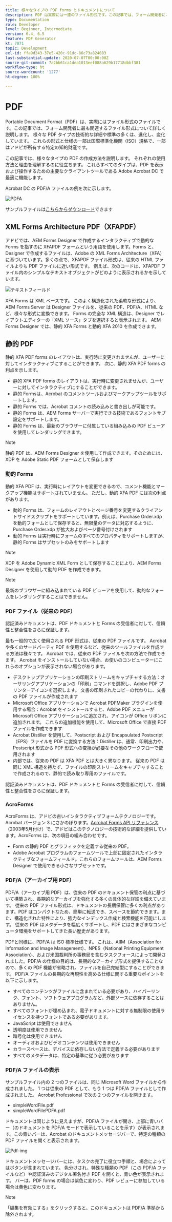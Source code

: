 ```yaml
---
title: 様々なタイプの PDF forms とドキュメントについて
description: PDF は実際には一連のファイル形式です。この記事では、フォーム開発者にとって重要で関連性の高い PDF の種類について説明します。
type: Documentation
role: Developer
level: Beginner, Intermediate
version: 6.4, 6.5
feature: PDF Generator
kt: 7071
topic: Development
exl-id: ffa9d243-37e5-420c-91dc-86c73a824083
last-substantial-update: 2020-07-07T00:00:00Z
source-git-commit: 7a2bb61ca1dea1013eef088a629b17718dbbf381
workflow-type: ht
source-wordcount: '1277'
ht-degree: 100%

---
```


# PDF

Portable Document Format（PDF）は、実際にはファイル形式のファイルです。この記事では、フォーム開発者に最も関連するファイル形式について詳しく説明します。 様々な PDF タイプの技術的な詳細や標準の多くは、進化し、変化しています。 これらの形式と仕様の一部は国際標準化機関（ISO）規格で、一部はアドビが所有する特定の知的財産です。

この記事では、様々なタイプの PDF の作成方法を説明します。 それぞれの使用方法と理由を理解するのに役立ちます。 これらすべてのタイプは、PDF を表示および操作するための主要なクライアントツールである Adobe Acrobat DC で最適に機能します。

Acrobat DC の PDF/A ファイルの例を次に示します。

![PDFA](assets/pdfa-file-in-acrobat.png)

サンプルファイルは[こちらからダウンロード](assets/pdf-file-types.zip)できます

## XML Forms Architecture PDF（XFAPDF）

アドビでは、AEM Forms Designer で作成するインタラクティブで動的な Forms を指すのに XFAPDF フォームという用語を使用します。Forms と、Designer で作成するファイルは、Adobe の XML Forms Architecture（XFA）に基づいています。多くの点で、XFAPDF ファイル形式は、従来の HTML ファイルよりも PDF ファイルに近い形式です。 例えば、次のコードは、XFAPDF ファイル内のシンプルなテキストオブジェクトがどのように表示されるかを示しています。

![テキストフィールド](assets/text-field.JPG)

XFA Forms は XML ベースです。 このよく構造化された柔軟な形式により、AEM Forms Server は Designer ファイルを、従来の PDF、PDF/A、HTML など、様々な形式に変換できます。 Forms の完全な XML 構造は、Designer でレイアウトエディターの「XML ソース」タブを選択すると表示されます。 AEM Forms Designer では、静的 XFA Forms と動的 XFA 2010 を作成できます。

## 静的 PDF

静的 XFA PDF forms のレイアウトは、実行時に変更されませんが、ユーザーに対してインタラクティブにすることができます。 次に、静的 XFA PDF forms の利点を示します。

* 静的 XFA PDF forms のレイアウトは、実行時に変更されませんが、ユーザーに対してインタラクティブにすることができます。
* 静的 Formsは、Acrobat のコメントツールおよびマークアップツールをサポートします。
* 静的 Forms では、Acrobat コメントの読み込みと書き出しが可能です。
* 静的 Forms は、AEM Forms サーバーで実行できる技術であるフォントサブ設定をサポートします。
* 静的 Forms は、最新のブラウザーに付属している組み込みの PDF ビューアを使用してレンダリングできます。

>[!NOTE]
>
> 静的 PDF は、AEM Forms Designer を使用して作成できます。そのためには、XDP を Adobe Static PDF フォームとして保存します



### 動的 Forms

動的 XFA PDF は、実行時にレイアウトを変更できるので、コメント機能とマークアップ機能はサポートされていません。 ただし、動的 XFA PDF には次の利点があります。

* 動的 Forms は、フォームのレイアウトとページ番号を変更するクライアントサイドスクリプトをサポートしています。例えば、Purchase Order.xdp を動的フォームとして保存すると、無限量のデータに対応するように、Purchase Order.xdp が拡大およびページ番号付けされます
* 動的 Forms は実行時にフォームのすべてのプロパティをサポートしますが、静的 Forms はサブセットのみをサポートします

>[!NOTE]
>
> XDP を Adobe Dynamic XML Form として保存することにより、AEM Forms Designer を使用して動的 PDF を作成できます。

>[!NOTE]
>
> 最新のブラウザーに組み込まれている PDF ビューアを使用して、動的なフォームをレンダリングすることはできません。

### PDF ファイル（従来の PDF）

認証済みドキュメントは、PDF ドキュメントと Forms の受信者に対して、信頼性と整合性をさらに保証します。

最も一般的で広く使用される PDF 形式は、従来の PDF ファイルです。 Acrobat や多くのサードパーティ PDF を使用するなど、従来のツールファイルを作成する方法は様々です。 Acrobat では、従来の PDF ファイルを次の方法で作成できます。 Acrobat をインストールしていない場合、お使いのコンピューターにこれらのオプションが表示されない場合があります。

* デスクトップアプリケーションの印刷ストリームをキャプチャする方法：オーサリングアプリケーションの「印刷」コマンドを選択し、Adobe PDF プリンターアイコンを選択します。 文書の印刷されたコピーの代わりに、文書の PDF ファイルが作成されます
* Microsoft Office アプリケーションで Acrobat PDFMaker プラグインを使用する場合：Acrobat をインストールすると、Adobe PDF メニューが Microsoft Office アプリケーションに追加され、アイコンが Office リボンに追加されます。 これらの追加機能を使用して、Microsoft Office で直接 PDF ファイルを作成できます
* Acrobat Distiller を使用して、Postscript および Encapsulated Postscript（EPS）ファイルを PDF に変換する方法：Distiller は、通常、印刷出力や、Postscript 形式から PDF 形式への変換が必要なその他のワークフローで使用されます
* 内部では、従来の PDF は XFA PDF とは大きく異なります。 従来の PDF は同じ XML 構造を持たず、ファイルの印刷ストリームをキャプチャすることで作成されるので、静的で読み取り専用のファイルです。

認証済みドキュメントは、PDF ドキュメントと Forms の受信者に対して、信頼性と整合性をさらに保証します。

### AcroForms

AcroForms は、アドビの古いインタラクティブフォームテクノロジーです。Acrobat バージョン 3 にさかのぼります。[Acrobat Forms API リファレンス](assets/FormsAPIReference.pdf)（2003年5月付け）で、アドビはこのテクノロジーの技術的な詳細を提供しています。AcroForms は、次の項目の組み合わせです。


* Form の静的 PDF とグラフィックを定義する従来の PDF。
* Adobe Acrobat プログラムのフォームツールで上部に固定されたインタラクティブなフォームフィールド。これらのフォームツールは、AEM Forms Designer で使用できる小さなサブセットです。

### PDF/A（アーカイブ用 PDF）

PDF/A（アーカイブ用 PDF）は、従来の PDF のドキュメント保管の利点に基づいて構築され、長期的なアーカイブを強化する多くの具体的な詳細を備えています。 従来の PDF ファイル形式は、ドキュメントの長期保管に多くの利点があります。PDF はコンパクトなため、簡単に転送でき、スペースを節約できます。また、構造化された特性により、強力なインデックス作成と検索機能を可能にします。 従来の PDF はメタデータを幅広くサポートし、PDF にはさまざまなコンピュータ環境をサポートしてきた長い歴史があります。

PDFと同様に、PDF/A は ISO 標準仕様です。 これは、AIIM（Association for Information and Image Management）、NPES（National Printing Equipment Association）、および米国裁判所の事務局を含むタスクフォースによって開発されました。PDF/A の仕様の目的は、長期的なアーカイブ形式を提供することなので、多くの PDF 機能が省略され、ファイルを自己完結型にすることができます。 PDF/A ファイルの長期的な再現性を高める仕様に関する重要なポイントを以下に示します。

* すべてのコンテンツがファイルに含まれている必要があり、ハイパーリンク、フォント、ソフトウェアプログラムなど、外部ソースに依存することはありません。
* すべてのフォントが埋め込まれ、電子ドキュメントに対する無制限の使用ライセンスを持つフォントである必要があります。
* JavaScript は使用できません
* 透明度は使用できません
* 暗号化は使用できません
* オーディオおよびビデオコンテンツは使用できません
* カラースペースは、デバイスに依存しない方法で定義する必要があります
* すべてのメタデータは、特定の基準に従う必要があります

### PDF/A ファイルの表示

サンプルファイル内の 2 つのファイルは、同じ Microsoft Word ファイルから作成されました。 1 つは従来の PDF として、もう 1 つは PDF/A ファイルとして作成されました。 Acrobat Professional で次の 2 つのファイルを開きます。

* simpleWordFile.pdf
* simpleWordFilePDFA.pdf

ドキュメントは同じように見えますが、PDF/A ファイルが開き、上部に青いバー（のドキュメントを PDF/A モードで表示していることを示す）が表示されます。この青いバーは、Acrobat のドキュメントメッセージバーで、特定の種類の PDF ファイルを開くと表示されます。

![Pdf-img](assets/pdfa-message.png)

ドキュメントメッセージバーには、タスクの完了に役立つ手順と、場合によってはボタンが含まれています。 色分けされ、特殊な種類の PDF（この PDF/A ファイルなど）や認証済みのデジタル署名付き PDF を開くと、青い色が表示されます。 バーは、PDF forms の場合は紫色に変わり、PDF レビューに参加している場合は黄色に変わります。

>[!NOTE]
>
> 「編集を有効にする」をクリックすると、このドキュメントは PDF/A 準拠から除外されます。

